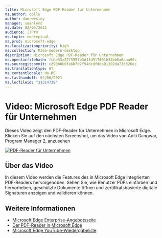 ```yaml
---
title: Microsoft Edge PDF-Reader für Unternehmen
ms.author: collw
author: dan-wesley
manager: seanlynd
ms.date: 02/05/2021
audience: ITPro
ms.topic: conceptual
ms.prod: microsoft-edge
ms.localizationpriority: high
ms.collection: M365-modern-desktop
description: Microsoft Edge PDF-Reader für Unternehmen
ms.openlocfilehash: fcbe33a87f5557e3d1fd917401b34bb6a6aaa90c
ms.sourcegitcommit: c290b0b0fa6b7d7f94dcdfdda91302da733326ec
ms.translationtype: HT
ms.contentlocale: de-DE
ms.lasthandoff: 02/06/2021
ms.locfileid: "11314738"
---
```

# Video: Microsoft Edge PDF Reader für Unternehmen

Dieses Video zeigt den PDF-Reader für Unternehmen in Microsoft Edge. Klicken Sie auf den nächsten Screenshot, um das Video von Aditi Gangwar, Program Manager 2, anzusehen

[![PDF-Reader für Unternehmen](media/microsoft-edge-video-pdf-reader/0.png)](http://www.youtube.com/watch?v=XWAqNQ0xAcE "Enterprise grade PDF reader")

##  <a name="about-the-video"></a>Über das Video

In diesem Video werden die Features des in Microsoft Edge integrierten PDF-Readers hervorgehoben. Sehen Sie, wie Benutzer PDFs einfärben und hervorheben, geschützte Dokumente öffnen und zertifikatsbasierte digitale Signaturen anzeigen und validieren können.

##  <a name="additional-information"></a>Weitere Informationen

- [Microsoft Edge Enterprise-Angebotsseite](https://aka.ms/EdgeEnterprise)
- [Der PDF-Reader in Microsoft Edge](microsoft-edge-pdf.md)
- [Microsoft Edge YouTube-Wiedergabeliste](https://www.youtube.com/playlist?list=PLXtHYVsvn_b-uXh1tMeYpT-0iD8tD3tFy)
